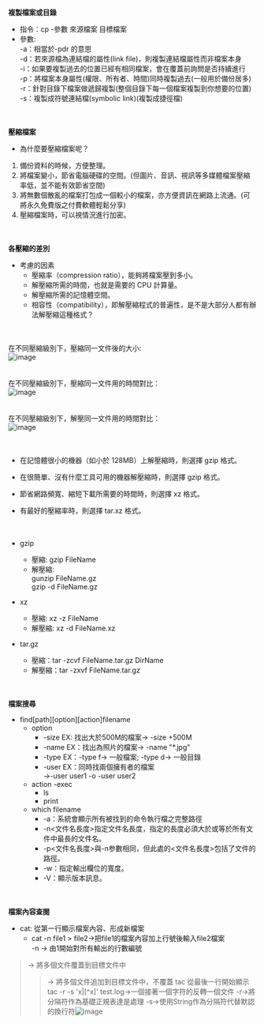 **複製檔案或目錄**<br>
* 指令：cp -參數  來源檔案   目標檔案<br>
* 參數:<br>
-a：相當於-pdr 的意思<br>
-d：若來源檔為連結檔的屬性(link file)，則複製連結檔屬性而非檔案本身<br>
-i：如果要複製過去的位置已經有相同檔案，會在覆蓋前詢問是否持續進行<br>
-p：將檔案本身屬性(權限、所有者、時間)同時複製過去(一般用於備份居多)<br>
-r：針對目錄下檔案做遞歸複製(整個目錄下每一個檔案複製到你想要的位置)<br>
-s：複製成符號連結檔(symbolic link)(複製成捷徑檔)<br><br><br>

**壓縮檔案**<br>
* 為什麼要壓縮檔案呢？<br>
1. 備份資料的時候，方便整理。<br>
2. 將檔案變小，節省電腦硬碟的空間。(但圖片、音訊、視訊等多媒體檔案壓縮率低，並不能有效節省空間)<br>
3. 將無數個散亂的檔案打包成一個較小的檔案，亦方便資訊在網路上流通。(可將永久免費版之付費軟體輕鬆分享)<br>
4. 壓縮檔案時，可以視情況進行加密。<br><br><br>

**各壓縮的差別**<br>
* 考慮的因素<br>
  * 壓縮率（compression ratio），能夠將檔案壓到多小。<br>
  * 解壓縮所需的時間，也就是需要的 CPU 計算量。<br>
  * 解壓縮所需的記憶體空間。<br>
  * 相容性（compatibility），即解壓縮程式的普遍性，是不是大部分人都有辦法解壓縮這種格式？<br><br><br>

在不同壓縮級別下，壓縮同一文件後的大小:<br>
![image](https://user-images.githubusercontent.com/91866984/143729520-1a86e505-5176-4ccc-9aca-d63d8efdec5e.png)<br><br><br>
在不同壓縮級別下，壓縮同一文件用的時間對比：<br>
![image](https://user-images.githubusercontent.com/91866984/143729532-80e1795e-16f3-4af9-90e6-7c6d08f8f712.png)<br><br><br>
在不同壓縮級別下，解壓同一文件用的時間對比：<br>
![image](https://user-images.githubusercontent.com/91866984/143729566-21ba7d25-5920-4246-97e4-aca301a2cced.png)<br><br><br>

* 在記憶體很小的機器（如小於 128MB）上解壓縮時，則選擇 gzip 格式。<br>
* 在很簡單、沒有什麼工具可用的機器解壓縮時，則選擇 gzip 格式。<br>
* 節省網路頻寬、縮短下載所需要的時間時，則選擇 xz 格式。<br>
* 有最好的壓縮率時，則選擇 tar.xz  格式。<br><br><br>
  
* gzip<br>
  * 壓縮: gzip FileName<br>
  * 解壓縮: <br>
    gunzip FileName.gz<br>
    gzip -d FileName.gz<br>
* xz<br>
  * 壓縮: xz -z FileName<br>
  * 解壓縮: xz -d FileName.xz<br>
* tar.gz<br>
  * 壓縮：tar -zcvf FileName.tar.gz DirName<br>
  * 解壓縮：tar -zxvf FileName.tar.gz<br><br><br>

**檔案搜尋**<br>
* find[path][option][action]filename<br>
  * option<br>
    * -size EX: 找出大於500M的檔案→ -size +500M<br>
    * -name EX：找出為照片的檔案→ -name "*.jpg"<br>
    * -type EX：-type f→ 一般檔案;  -type d→ 一般目錄<br>
    * -user EX：同時找兩個擁有者的檔案<br>
      →-user user1 -o -user user2<br>
  * action -exec<br>
    * ls<br>
    * print<br>
  * which filename
    * -a：系統會顯示所有被找到的命令執行檔之完整路徑<br>
    * -n<文件名長度>指定文件名長度，指定的長度必須大於或等於所有文件中最長的文件名。<br>
    * -p<文件名長度>與-n参數相同，但此處的<文件名長度>包括了文件的路徑。<br>
    * -w：指定輸出欄位的寬度。<br>
    * -V：顯示版本訊息。<br><br><br>
    
**檔案內容查閱**<br>
  * cat: 從第一行顯示檔案內容、形成新檔案<br>
    * cat -n file1 > file2→把file1的檔案內容加上行號後輸入file2檔案<br>
-n  → 由1開始對所有輸出的行數編號
>    → 將多個文件覆蓋到目標文件中
>>  → 將多個文件追加到目標文件中，不覆蓋
tac  從最後一行開始顯示
tac -r -s 'x\|[^x]' test.log→一個接著一個字符的反轉一個文件
-r→將分隔符作為基礎正規表達是處理
-s→使用String作為分隔符代替默認的換行符![image](https://user-images.githubusercontent.com/91866984/143729880-7c3909f2-e5d0-45e8-8ff1-f92f7492af20.png)



